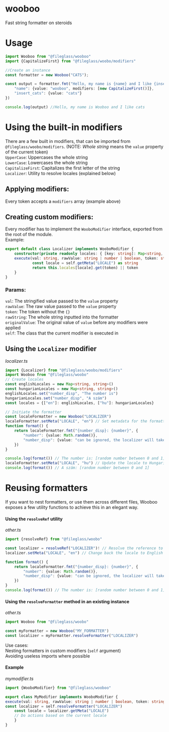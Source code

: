 # wooboo
Fast string formatter on steroids


# Usage
```ts
import Wooboo from "@fileglass/wooboo"
import {CapitalizeFirst} from "@fileglass/woobo/modifiers"

//Create an instance
const formatter = new Wooboo("CATS");

const output = formatter.fmt("Hello, my name is {name} and I like {insert_cats}", {
	"name": {value: "wooboo", modifiers: [new CapitalizeFirst()]},
	"insert_cats": {value: "cats"}
})

console.log(output) //Hello, my name is Wooboo and I like cats
```
# Using the built-in modifiers
There are a few built in modifiers, that can be imported from `@fileglass/woobo/modifiers`. (NOTE: *Whole string* means the `value` property of the current token)<br>
`UpperCase`: Uppercases the whole string <br>
`LowerCase`: Lowercases the whole string <br>
`CapitalizeFirst`: Capitalizes the first letter of the string <br>
`Localizer`: Utility to resolve locales (explained below) <br>
## Applying modifiers:
Every token accepts a `modifiers` array (example above) <br>
## Creating custom modifiers:
Every modifier has to implement the `WooboModifier` interface, exported from the root of the module. <br>
Example:
```ts
export default class Localizer implements WooboModifier {
    constructor(private readonly locales: { [key: string]: Map<string, string> }) {}
    execute(val: string, rawValue: string | number | boolean, token: string, rawString: string, originalValue: string | number | boolean, self: Wooboo): string {
            const locale = self.getMeta("LOCALE") as string
            return this.locales[locale].get(token) || token
    }
}
```

### Params:
`val`: The stringified value passed to the `value` property <br>
`rawValue`: The raw value passed to the `value` property <br>
`token`: The token without the `{}` <br>
`rawString`: The whole string inputted into the formatter <br>
`originalValue`: The original value of `value` before any modifiers were applied <br>
`self`: The class that the current modifier is executed in <br>

## Using the `Localizer` modifier
*localizer.ts*
```ts
import {Localizer} from "@fileglass/woobo/modifiers"
import Wooboo from "@fileglass/woobo"
// Create locales
const englishLocales = new Map<string, string>()
const hungarianLocales = new Map<string, string>()
englishLocales.set("number_disp", "The number is")
hungarianLocales.set("number_disp", "A szám")
const locales = {["en"]: englishLocales, ["hu"]: hungarianLocales}

// Initiate the formatter
const localeFormatter = new Wooboo("LOCALIZER")
localeFormatter.setMeta("LOCALE", "en") // Set metadata for the formatter (the modifier will get the current locale from this)
function format() {
	return localeFormatter.fmt("{number_disp}: {number}", {
		"number": {value: Math.random()},
		"number_disp": {value: "can be ignored, the localizer will take care of it", modifiers: [new Localizer(locales)]}
	})
}

console.log(format()) // The number is: [random number between 0 and 1]
localeFormatter.setMeta("LOCALE", "hu") // Update the locale to Hungarian
console.log(format()) // A szám: [random number between 0 and 1]
```

# Reusing formatters

If you want to nest formatters, or use them across different files, Wooboo exposes a few utility functions to achieve this in an elegant way. <br>

#### Using the `resolveRef` utility
*other.ts*
```ts
import {resolveRef} from "@fileglass/woobo"

const localizer = resolveRef("LOCALIZER")! // Resolve the reference to the `LOCALE` formatter, and mark it as defined
localizer.setMeta("LOCALE", "en") // Change back the locale to English

function format() {
	return localeFormatter.fmt("{number_disp}: {number}", {
		"number": {value: Math.random()},
		"number_disp": {value: "can be ignored, the localizer will take care of it", modifiers: [new Localizer(locales)]}
	})
}
console.log(format()) // The number is: [random number between 0 and 1]
```

#### Using the `resolveFormatter` method in an existing instance
*other.ts*
```ts
import Wooboo from "@fileglass/woobo"

const myFormatter = new Wooboo("MY_FORMATTER")
const localizer = myFormatter.resolveFormatter("LOCALIZER")

```
Use cases: <br>
Nesting formatters in custom modifiers (`self` argument) <br>
Avoiding useless imports where possible

#### Example
*mymodifier.ts*
```ts
import {WooboModifier} from "@fileglass/wooboo"

export class MyModifier implements WooboModifier {
execute(val: string, rawValue: string | number | boolean, token: string, rawString: string, originalValue: string | number | boolean, self: Wooboo): string {
const localizer = self.resolveFormatter("LOCALIZER")
	const locale = localizer.getMeta("LOCALE")
	// Do actions based on the current locale
	}
}
```

